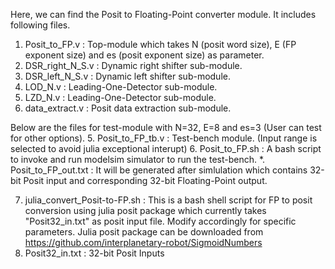 Here, we can find the Posit to Floating-Point converter module. It includes following files.

1. Posit_to_FP.v 	:	Top-module which takes N (posit word size), E (FP exponent size) and es (posit exponent size) as parameter.
2. DSR_right_N_S.v	:	Dynamic right shifter sub-module.
3. DSR_left_N_S.v	:	Dynamic left shifter sub-module.
4. LOD_N.v		:	Leading-One-Detector sub-module.
4. LZD_N.v		:	Leading-One-Detector sub-module.
5. data_extract.v	: 	Posit data extraction sub-module.

Below are the files for test-module with N=32, E=8 and es=3 (User can test for other options). 
5. Posit_to_FP_tb.v		: Test-bench module. (Input range is selected to avoid julia exceptional interupt)
6. Posit_to_FP.sh		: A bash script to invoke and run modelsim simulator to run the test-bench.
*. Posit_to_FP_out.txt		: It will be generated after simlulation which contains 32-bit Posit input and corresponding 32-bit Floating-Point output.


7. julia_convert_Posit-to-FP.sh	: This is a bash shell script for FP to posit conversion using julia posit package which currently takes "Posit32_in.txt" as posit input file. 
				 Modify accordingly for specific parameters.
				 Julia posit package can be downloaded from https://github.com/interplanetary-robot/SigmoidNumbers
8. Posit32_in.txt		: 32-bit Posit Inputs
